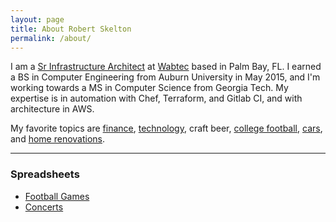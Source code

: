 ```yaml
---
layout: page
title: About Robert Skelton
permalink: /about/
---
```


I am a [Sr Infrastructure Architect](https://www.linkedin.com/in/robertjskelton/) at [Wabtec](https://www.wabtec.com) based in Palm Bay, FL. I earned a BS in Computer Engineering from Auburn University in May 2015, and I'm working towards a MS in Computer Science from Georgia Tech. My expertise is in automation with Chef, Terraform, and Gitlab CI, and with architecture in AWS.

My favorite topics are [finance](https://rskelton.com/category/finance/), [technology](https://rskelton.com/category/tech/), craft beer, [college football](https://rskelton.com/football), [cars](https://rskelton.com/category/cars/), and [home renovations](https://rskelton.com/category/renovations/).

----
### Spreadsheets
* [Football Games](https://rskelton.com/football)
* [Concerts](https://rskelton.com/concerts)
